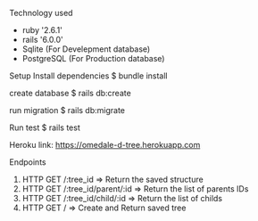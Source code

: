Technology used 
- ruby '2.6.1'
- rails '6.0.0'
- Sqlite (For Develepment database)
- PostgreSQL (For Production database)

Setup
Install dependencies
$ bundle install

create database
$ rails db:create

run migration
$ rails db:migrate

Run test
$ rails test

Heroku link: https://omedale-d-tree.herokuapp.com

Endpoints
1. HTTP GET /:tree_id
 => Return the saved structure
2. HTTP GET /:tree_id/parent/:id
 => Return the list of parents IDs
3. HTTP GET /:tree_id/child/:id
 => Return the list of childs
4. HTTP GET /
 => Create and Return saved tree
